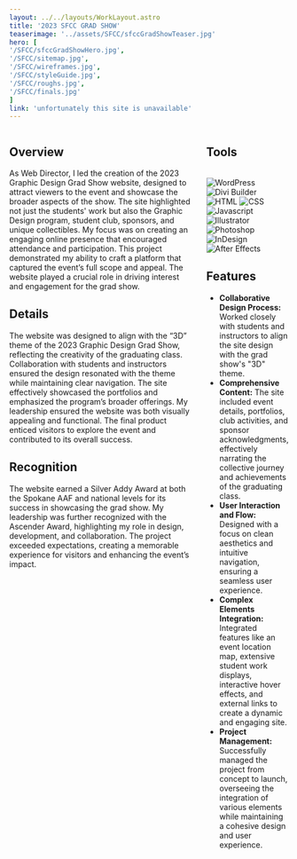```yaml
---
layout: ../../layouts/WorkLayout.astro
title: '2023 SFCC GRAD SHOW'
teaserimage: '../assets/SFCC/sfccGradShowTeaser.jpg'
hero: [
'/SFCC/sfccGradShowHero.jpg',
'/SFCC/sitemap.jpg',
'/SFCC/wireframes.jpg',
'/SFCC/styleGuide.jpg',
'/SFCC/roughs.jpg',
'/SFCC/finals.jpg'
]
link: 'unfortunately this site is unavailable'
---
```


<div class="columns">
    <div  class="column-one">

## Overview

As Web Director, I led the creation of the 2023 Graphic Design Grad Show website, designed to attract viewers to the event and showcase the broader aspects of the show. The site highlighted not just the students' work but also the Graphic Design program, student club, sponsors, and unique collectibles. My focus was on creating an engaging online presence that encouraged attendance and participation. This project demonstrated my ability to craft a platform that captured the event’s full scope and appeal. The website played a crucial role in driving interest and engagement for the grad show.

## Details

The website was designed to align with the “3D” theme of the 2023 Graphic Design Grad Show, reflecting the creativity of the graduating class. Collaboration with students and instructors ensured the design resonated with the theme while maintaining clear navigation. The site effectively showcased the portfolios and emphasized the program’s broader offerings. My leadership ensured the website was both visually appealing and functional. The final product enticed visitors to explore the event and contributed to its overall success.

## Recognition

The website earned a Silver Addy Award at both the Spokane AAF and national levels for its success in showcasing the grad show. My leadership was further recognized with the Ascender Award, highlighting my role in design, development, and collaboration. The project exceeded expectations, creating a memorable experience for visitors and enhancing the event’s impact.

</div>
<div class="column-two">


## Tools
<br>
<div class="skills-container project-tools">
<img src="/assets/icons/WordPress.svg" alt="WordPress" class="skill-icon">
		<img src="/assets/icons/DiviBuilder.svg" alt="Divi Builder" class="skill-icon">
		<img src="/assets/icons/HTML.svg" alt="HTML" class="skill-icon">
		<img src="/assets/icons/CSS.svg" alt="CSS" class="skill-icon">
		<img src="/assets/icons/Javascript.svg" alt="Javascript" class="skill-icon">
		<img src="/assets/icons/Illustrator.svg" alt="Illustrator" class="skill-icon">
		<img src="/assets/icons/Photoshop.svg" alt="Photoshop" class="skill-icon">
		<img src="/assets/icons/InDesign.svg" alt="InDesign" class="skill-icon">
		<img src="/assets/icons/AfterEffects.svg" alt="After Effects" class="skill-icon">
	</div>

## Features

* **Collaborative Design Process:** Worked closely with students and instructors to align the site design with the grad show's "3D" theme.
* **Comprehensive Content:** The site included event details, portfolios, club activities, and sponsor acknowledgments, effectively narrating the collective journey and achievements of the graduating class.
* **User Interaction and Flow:** Designed with a focus on clean aesthetics and intuitive navigation, ensuring a seamless user experience.
* **Complex Elements Integration:** Integrated features like an event location map, extensive student work displays, interactive hover effects, and external links to create a dynamic and engaging site.
* **Project Management:** Successfully managed the project from concept to launch, overseeing the integration of various elements while maintaining a cohesive design and user experience.
